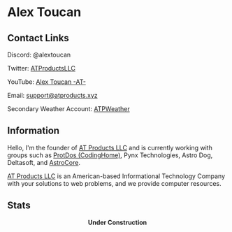 <h1> Alex Toucan </h1>
<h2>Contact Links</h2>
<p>Discord: @alextoucan</p>
<p>Twitter: <a href="https://twitter.com/ATProductsLLC">ATProductsLLC</a></p>
<p>YouTube: <a href="https://youtube.com/c/AlexToucanAT">Alex Toucan -AT-</a></p>
<p>Email: <a href="mailto:support@atproducts.xyz">support@atproducts.xyz</a></p>
<p>Secondary Weather Account: <a href="https://twitter.com/ATPWeather">ATPWeather</a></p>
<h2>Information</h2>
<p> Hello, I'm the founder of <a href="https://atproducts.xyz">AT Products LLC</a> and is currently working with groups such as <a href="https://protdos.com">ProtDos (CodingHome)</a>, Pynx Technologies, Astro Dog, Deltasoft, and <a href="https://astrcore.net">AstroCore</a>. </p>
<p> <a href="https://atproducts.xyz">AT Products LLC</a> is an American-based Informational Technology Company with your solutions to web problems, and we provide computer resources. </p>
<h2>Stats</h2>
<div align="center">
<b>Under Construction</b>
  </div>

